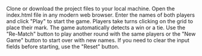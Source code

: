 Clone or download the project files to your local machine.
Open the index.html file in any modern web browser.
Enter the names of both players and click "Play" to start the game.
Players take turns clicking on the grid to place their mark. The game automatically detects a win or a tie.
Use the "Re-Match" button to play another round with the same players or the "New Game" button to start over with new names.
If you need to clear the input fields before starting, use the "Reset" button.
